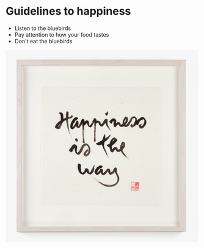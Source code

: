 # Guidelines to happiness

* Listen to the bluebirds
* Pay attention to how your food tastes
* Don't eat the bluebirds

![image](images/13.jpg)
